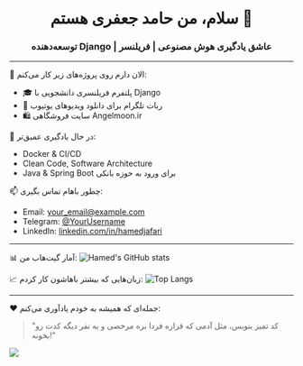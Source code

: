 <h1 align="center">سلام، من حامد جعفری هستم 👋</h1>
<h3 align="center">توسعه‌دهنده Django | عاشق یادگیری هوش مصنوعی | فریلنسر</h3>

---

🔭 الان دارم روی پروژه‌های زیر کار می‌کنم:  
- 🎓 پلتفرم فریلنسری دانشجویی با Django  
- 🤖 ربات تلگرام برای دانلود ویدیوهای یوتیوب  
- 🛍️ سایت فروشگاهی Angelmoon.ir

🌱 در حال یادگیری عمیق‌تر:  
- Docker & CI/CD  
- Clean Code, Software Architecture  
- Java & Spring Boot برای ورود به حوزه بانکی

📫 چطور باهام تماس بگیری:  
- Email: your_email@example.com  
- Telegram: [@YourUsername](https://t.me/Hamed_dev0101)  
- LinkedIn: [linkedin.com/in/hamedjafari](https://linkedin.com/in/hamed-jafari-1168991ba)

---

📊 آمار گیت‌هاب من:
![Hamed's GitHub stats](https://github-readme-stats.vercel.app/api?username=hamedjafari&show_icons=true&theme=radical)

📈 زبان‌هایی که بیشتر باهاشون کار کردم:
![Top Langs](https://github-readme-stats.vercel.app/api/top-langs/?username=hamedjafari&layout=compact&theme=radical)

---

❤️ جمله‌ای که همیشه به خودم یادآوری می‌کنم:
> "کد تمیز بنویس، مثل آدمی که قراره فردا بره مرخصی و یه نفر دیگه کدت رو بخونه!"

![](https://github-profile-summary-cards.vercel.app/api/cards/profile-details?username=hamedjafari&theme=tokyonight)
